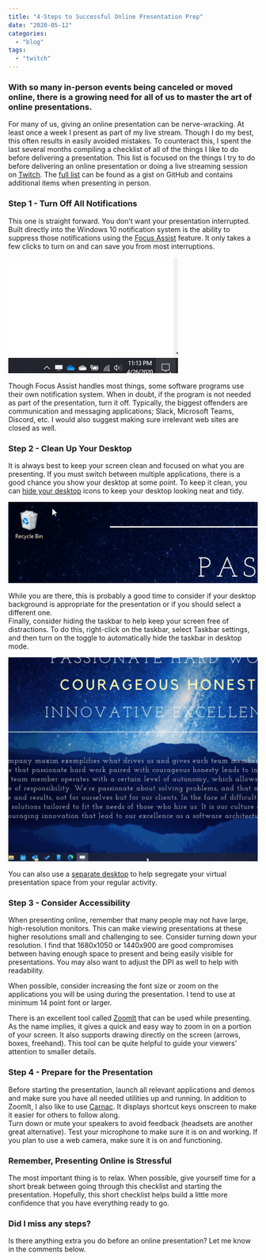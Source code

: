 ```yaml
---
title: "4-Steps to Successful Online Presentation Prep"
date: "2020-05-12"
categories: 
  - "blog"
tags: 
  - "twitch"
---
```


### With so many in-person events being canceled or moved online, there is a growing need for all of us to master the art of online presentations.

For many of us, giving an online presentation can be nerve-wracking. At least once a week I present as part of my live stream. Though I do my best, this often results in easily avoided mistakes. To counteract this, I spent the last several months compiling a checklist of all of the things I like to do before delivering a presentation. This list is focused on the things I try to do before delivering an online presentation or doing a live streaming session on [Twitch](https://twitch.keboo.dev). The [full list](https://gist.github.com/Keboo/387332ebb3fa3e2b0790f253fb2d063f) can be found as a gist on GitHub and contains additional items when presenting in person.

### Step 1 - Turn Off All Notifications

This one is straight forward. You don’t want your presentation interrupted. Built directly into the Windows 10 notification system is the ability to suppress those notifications using the [Focus Assist](https://blogs.windows.com/windowsexperience/2018/05/09/windows-10-tip-how-to-enable-focus-assist-in-the-windows-10-april-2018-update/) feature. It only takes a few clicks to turn on and can save you from most interruptions.

![](images/image1.gif)

Though Focus Assist handles most things, some software programs use their own notification system. When in doubt, if the program is not needed as part of the presentation, turn it off. Typically, the biggest offenders are communication and messaging applications; Slack, Microsoft Teams, Discord, etc. I would also suggest making sure irrelevant web sites are closed as well.

### Step 2 - Clean Up Your Desktop

It is always best to keep your screen clean and focused on what you are presenting. If you must switch between multiple applications, there is a good chance you show your desktop at some point. To keep it clean, you can [hide your desktop](https://support.microsoft.com/en-us/help/15058/windows-10-show-hide-resize-desktop-icons) icons to keep your desktop looking neat and tidy.

![](images/image2.gif)

While you are there, this is probably a good time to consider if your desktop background is appropriate for the presentation or if you should select a different one.  
Finally, consider hiding the taskbar to help keep your screen free of distractions. To do this, right-click on the taskbar, select Taskbar settings, and then turn on the toggle to automatically hide the taskbar in desktop mode.

![](images/image3-1024x837.gif)

You can also use a [separate desktop](https://support.microsoft.com/en-us/help/4028538/windows-10-multiple-desktops) to help segregate your virtual presentation space from your regular activity.

### Step 3 - Consider Accessibility

When presenting online, remember that many people may not have large, high-resolution monitors. This can make viewing presentations at these higher resolutions small and challenging to see. Consider turning down your resolution. I find that 1680x1050 or 1440x900 are good compromises between having enough space to present and being easily visible for presentations. You may also want to adjust the DPI as well to help with readability.

When possible, consider increasing the font size or zoom on the applications you will be using during the presentation. I tend to use at minimum 14 point font or larger.

There is an excellent tool called [ZoomIt](https://docs.microsoft.com/en-us/sysinternals/downloads/zoomit) that can be used while presenting. As the name implies, it gives a quick and easy way to zoom in on a portion of your screen. It also supports drawing directly on the screen (arrows, boxes, freehand). This tool can be quite helpful to guide your viewers’ attention to smaller details.

### Step 4 - Prepare for the Presentation

Before starting the presentation, launch all relevant applications and demos and make sure you have all needed utilities up and running. In addition to ZoomIt, I also like to use [Carnac](https://github.com/Code52/carnac). It displays shortcut keys onscreen to make it easier for others to follow along.  
Turn down or mute your speakers to avoid feedback (headsets are another great alternative). Test your microphone to make sure it is on and working. If you plan to use a web camera, make sure it is on and functioning.

### Remember, Presenting Online is Stressful

The most important thing is to relax. When possible, give yourself time for a short break between going through this checklist and starting the presentation. Hopefully, this short checklist helps build a little more confidence that you have everything ready to go.

### Did I miss any steps?

Is there anything extra you do before an online presentation? Let me know in the comments below.
